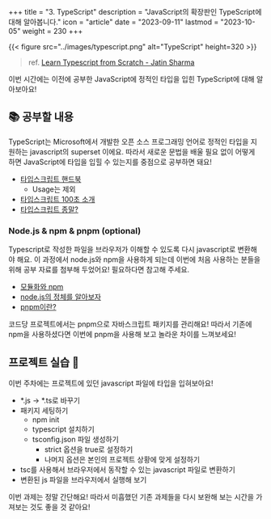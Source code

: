 +++
title = "3. TypeScript"
description = "JavaScript의 확장판인 TypeScript에 대해 알아봅니다."
icon = "article"
date = "2023-09-11"
lastmod = "2023-10-05"
weight = 230
+++

{{< figure src="../images/typescript.png" alt="TypeScript" height=320 >}}

> ref. [Learn Typescript from Scratch - Jatin Sharma](https://j471n.in/blogs/ts)

이번 시간에는 이전에 공부한 JavaScript에 정적인 타입을 입힌 TypeScript에 대해 알아보아요!

## 📚 공부할 내용

TypeScript는 Microsoft에서 개발한 오픈 소스 프로그래밍 언어로 정적인 타입을 지원하는 javascript의 superset 이에요. 따라서 새로운 문법을 배울 필요 없이 어떻게 하면 JavaScript에 타입을 입힐 수 있는지를 중점으로 공부하면 돼요!

- [타입스크립트 핸드북](https://joshua1988.github.io/ts/)
  - Usage는 제외
- [타입스크립트 100초 소개](https://www.youtube.com/watch?v=zQnBQ4tB3ZA&ab_channel=Fireship)
- [타입스크립트 종말?](https://www.youtube.com/watch?v=5ChkQKUzDCs&ab_channel=Fireship)

### Node.js & npm & pnpm (optional)

Typescript로 작성한 파일을 브라우저가 이해할 수 있도록 다시 javascript로 변환해야 해요. 이 과정에서 node.js와 npm을 사용하게 되는데 이번에 처음 사용하는 분들을 위해 공부 자료를 첨부해 두었어요! 필요하다면 참고해 주세요.

- [모듈화와 npm](https://poiemaweb.com/nodejs-npm)
- [node.js의 정체를 알아보자](https://codingapple.com/unit/nodejs-3-what-is-node-js/)
- [pnpm이란?](https://devscb.tistory.com/135)

코드당 프로젝트에서는 pnpm으로 자바스크립트 패키지를 관리해요! 따라서 기존에 npm을 사용하셨다면 이번에 pnpm을 사용해 보고 놀라운 차이를 느껴보세요!

## 프로젝트 실습 🎈

이번 주차에는 프로젝트에 있던 javascript 파일에 타입을 입혀보아요!

- \*.js -> \*.ts로 바꾸기
- 패키지 세팅하기
  - npm init
  - typescript 설치하기
  - tsconfig.json 파일 생성하기
    - strict 옵션을 true로 설정하기
    - 나머지 옵션은 본인의 프로젝트 상황에 맞게 설정하기
- tsc를 사용해서 브라우저에서 동작할 수 있는 javascript 파일로 변환하기
- 변환된 js 파일을 브라우저에서 실행해 보기

이번 과제는 정말 간단해요! 따라서 미흡했던 기존 과제들을 다시 보완해 보는 시간을 가져보는 것도 좋을 것 같아요!
